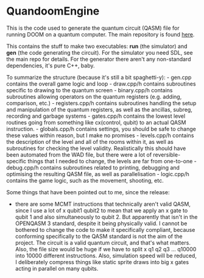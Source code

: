 # QuandoomEngine

This is the code used to generate the quantum circuit (QASM) file for running DOOM on a quantum computer. The main repository is found [here](https://github.com/Lumorti/Quandoom).

This contains the stuff to make two executables: **run** (the simulator) and **gen** (the code generating the circuit). For the simulator you need SDL, see the main repo for details. For the generator there aren't any non-standard dependencies, it's pure C++, baby.

To summarize the structure (because it's still a bit spaghetti-y):
    - gen.cpp contains the overall game logic and loop
    - draw.cpp/h contains subroutines specific to drawing to the quantum screen
    - binary.cpp/h contains subroutines allowing operators on the quantum registers (e.g. adding, comparison, etc.)
    - registers.cpp/h contains subroutines handling the setup and manipulation of the quantum registers, as well as the ancillas, subreg, recording and garbage systems
    - gates.cpp/h contains the lowest level routines going from something like cx(control, qubit) to an actual QASM instruction.
    - globals.cpp/h contains settings, you should be safe to change these values within reason, but I make no promises
    - levels.cpp/h contains the description of the level and all of the rooms within it, as well as subroutines for checking the level validity. Realistically this should have been automated from the WAD file, but there were a lot of reversible-specific things that I needed to change, the levels are far from one-to-one
    - debug.cpp/h contains subroutines related to printing, debugging and optimising the resulting QASM file, as well as parallelisation
    - logic.cpp/h contains the game logic, such as the movement, shooting, etc.

Some things that have been pointed out to me, since the release:
 - there are some MCMT instructions that technically aren't valid QASM, since I use a lot of x qubit1 qubit2 to mean that we apply an x gate to qubit 1 and also simultaneously to qubit 2. But apparently that isn't in the OPENQASM 3 standard, despite it being physically valid. I cannot be bothered to change the code to make it specifically compliant, because conforming specifically to the QASM standard is not the aim of the project. The circuit is a valid quantum circuit, and that's what matters. Also, the file size would be huge if we have to split x q1 q2 q3 ... q10000 into 10000 different instructions. Also, simulation speed will be reduced, I deliberately compress things like static sprite draws into big x gates acting in parallel on many qubits.
